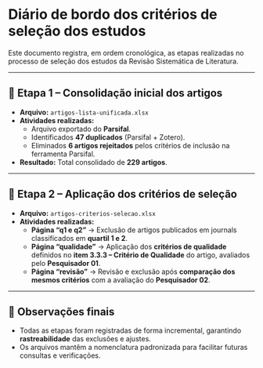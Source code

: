 # Diário de bordo dos critérios de seleção dos estudos

Este documento registra, em ordem cronológica, as etapas realizadas no processo de seleção dos estudos da Revisão Sistemática de Literatura.

---

## 📌 Etapa 1 – Consolidação inicial dos artigos
- **Arquivo:** `artigos-lista-unificada.xlsx`
- **Atividades realizadas:**
  - Arquivo exportado do **Parsifal**.
  - Identificados **47 duplicados** (Parsifal + Zotero).
  - Eliminados **6 artigos rejeitados** pelos critérios de inclusão na ferramenta Parsifal.
- **Resultado:** Total consolidado de **229 artigos**.

---

## 📌 Etapa 2 – Aplicação dos critérios de seleção
- **Arquivo:** `artigos-criterios-selecao.xlsx`
- **Atividades realizadas:**
  - **Página “q1 e q2”** → Exclusão de artigos publicados em journals classificados em **quartil 1 e 2**.
  - **Página “qualidade”** → Aplicação dos **critérios de qualidade** definidos no **item 3.3.3 – Critério de Qualidade** do artigo, avaliados pelo **Pesquisador 01**.
  - **Página “revisão”** → Revisão e exclusão após **comparação dos mesmos critérios** com a avaliação do **Pesquisador 02**.

---

## 📌 Observações finais
- Todas as etapas foram registradas de forma incremental, garantindo **rastreabilidade** das exclusões e ajustes.
- Os arquivos mantêm a nomenclatura padronizada para facilitar futuras consultas e verificações.
